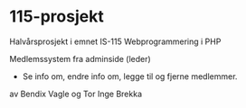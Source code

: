 # 115-prosjekt

Halvårsprosjekt i emnet IS-115 Webprogrammering i PHP

Medlemssystem fra adminside (leder)

- Se info om, endre info om, legge til og fjerne medlemmer.


av Bendix Vagle og Tor Inge Brekka
